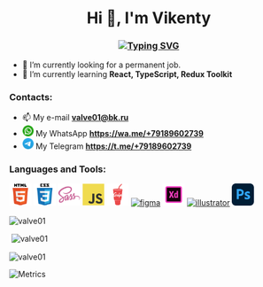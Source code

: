 <h1 align="center">Hi 👋, I'm Vikenty</h1>


<h3 align="center"><a href="https://git.io/typing-svg"><img src="https://readme-typing-svg.herokuapp.com?font=Fira+Code&size=24&duration=4000&color=F0DB4F&background=0036C000&center=true&multiline=true&repeat=false&width=560&height=70&lines=I'm+Frontend+developer;And+i+love+creating+websites+and+UI" alt="Typing SVG" /></a></h3>

- 📝 I’m currently looking for a permanent job.
- 🌱 I’m currently learning **React, TypeScript, Redux Toolkit**

<h3 align="left">Contacts:</h3>

- 📫 My e-mail **valve01@bk.ru**
- <img src="./whatsapp-icon.svg" alt="whatsapp" width="20" height="20"/> My WhatsApp **https://wa.me/+79189602739**
- <img src="./telegram-icon.svg" alt="telegram" width="20" height="20"/> My Telegram **https://t.me/+79189602739**



<h3 align="left">Languages and Tools:</h3>
<p align="left"> 
<a href="https://www.w3.org/html/" target="_blank" rel="noreferrer"> <img src="https://raw.githubusercontent.com/devicons/devicon/master/icons/html5/html5-original-wordmark.svg" alt="html5" width="40" height="40"/></a>
<a href="https://www.w3schools.com/css/" target="_blank" rel="noreferrer"> <img src="https://raw.githubusercontent.com/devicons/devicon/master/icons/css3/css3-original-wordmark.svg" alt="css3" width="40" height="40"/></a>
<a href="https://sass-lang.com" target="_blank" rel="noreferrer"> <img src="https://raw.githubusercontent.com/devicons/devicon/master/icons/sass/sass-original.svg" alt="sass" width="40" height="40"/></a> 
<a href="https://developer.mozilla.org/en-US/docs/Web/JavaScript" target="_blank" rel="noreferrer"> <img src="https://raw.githubusercontent.com/devicons/devicon/master/icons/javascript/javascript-original.svg" alt="javascript" width="40" height="40"/></a> 
<a href="https://gulpjs.com" target="_blank" rel="noreferrer"> <img src="https://raw.githubusercontent.com/devicons/devicon/master/icons/gulp/gulp-plain.svg" alt="gulp" width="40" height="40"/></a> 
<a href="https://www.figma.com/" target="_blank" rel="noreferrer"> <img src="https://www.vectorlogo.zone/logos/figma/figma-icon.svg" alt="figma" width="40" height="40"/></a> 
<a href="https://www.adobe.com/products/xd.html" target="_blank" rel="noreferrer"> <img src="./adobe-xd.png" alt="xd" width="40" height="40"/></a> 
<a href="https://www.adobe.com/in/products/illustrator.html" target="_blank" rel="noreferrer"> <img src="https://www.vectorlogo.zone/logos/adobe_illustrator/adobe_illustrator-icon.svg" alt="illustrator" width="40" height="40"/></a> 
<a href="https://www.photoshop.com/en" target="_blank" rel="noreferrer"> <img src="./Photoshop.svg" alt="photoshop" width="40" height="40"/></a> 
</p>

<p><img align="center" src="https://github-readme-stats.vercel.app/api/top-langs?username=valve01&show_icons=true&locale=en&layout=compact" alt="valve01" /></p>

<p>&nbsp;<img align="center" src="https://github-readme-stats.vercel.app/api?username=valve01&show_icons=true&locale=en" alt="valve01" /></p>

<p><img align="center" src="https://github-readme-streak-stats.herokuapp.com/?user=valve01&" alt="valve01" /></p>


![Metrics](https://metrics.lecoq.io/?template=classic&isocalendar=1&languages=1&base=header%2C%20activity%2C%20community%2C%20repositories%2C%20metadata&base.indepth=false&base.hireable=false&base.skip=false&isocalendar=false&isocalendar.duration=full-year&languages=false&languages.limit=8&languages.threshold=0%25&languages.other=false&languages.colors=github&languages.sections=most-used&languages.indepth=false&languages.analysis.timeout=15&languages.analysis.timeout.repositories=7.5&languages.categories=markup%2C%20programming&languages.recent.categories=markup%2C%20programming&languages.recent.load=300&languages.recent.days=14&config.timezone=Europe%2FMoscow)
<!-- <p>=====================================================</p> -->

<!-- <p align="left"> <img src="https://komarev.com/ghpvc/?username=valve01&label=Profile%20views&color=0e75b6&style=flat" alt="valve01" /> </p> -->

<!-- <p align="left"> <a href="https://github.com/ryo-ma/github-profile-trophy"><img src="https://github-profile-trophy.vercel.app/?username=valve01" alt="valve01" /></a> </p> -->







